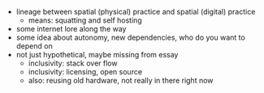 - lineage between spatial (physical) practice and spatial (digital) practice
  - means: squatting and self hosting
- some internet lore along the way
- some idea about autonomy, new dependencies, who do you want to depend on
- not just hypothetical, maybe missing from essay
  - inclusivity: stack over flow
  - inclusivity: licensing, open source
  - also: reusing old hardware, not really in there right now